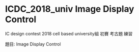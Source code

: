 # ICDC_2018_univ Image Display Control
IC design contest 2018 cell based university組 初賽 考古題 練習

題目: Image Display Control
